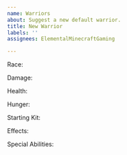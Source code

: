 ```yaml
---
name: Warriors
about: Suggest a new default warrior.
title: New Warrior
labels: ''
assignees: ElementalMinecraftGaming

---
```


Race:

Damage:

Health:

Hunger:

Starting Kit:

Effects:

Special Abilities:
